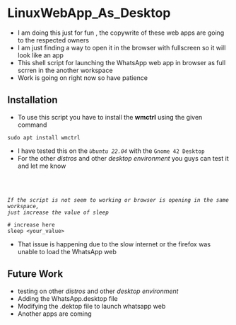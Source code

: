# LinuxWebApp_As_Desktop
* I am doing this just for fun , the copywrite of these web apps are going to the respected owners
* I am just finding a way to open it in the browser with fullscreen so it will look like an app
* This shell script for launching the WhatsApp web app in browser as full scrren in the another workspace 
* Work is going on right now so have patience

## Installation
* To use this script you have to install the __wmctrl__ using the given command
``` 
sudo apt install wmctrl
``` 

* I have tested this on the _`Ubuntu 22.04`_ with the `Gnome 42 Desktop`
* For the other _distros_ and other _desktop environment_ you guys can test it and let me know
<br/>
<br/>

_`If the script is not seem to working or browser is opening in the same workspace,`_<br/>
_`just increase the value of sleep`_
<br/>

``` 
# increase here
sleep <your_value>
```
* That issue is happening due to the slow internet or the firefox was unable to load the WhatsApp web
## Future Work
* testing on other _distros_ and other _desktop environment_
* Adding the WhatsApp.desktop file 
* Modifying the .dektop file to launch whatsapp web
* Another apps are coming 
